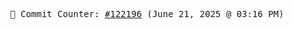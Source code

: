 <p align="center">
    <samp>
        📮 Commit Counter: <a href="https://github.com/Javascript-void0/Javascript-void0/commits/main">#122196</a> (June 21, 2025 @ 03:16 PM)
    </samp>
</p>